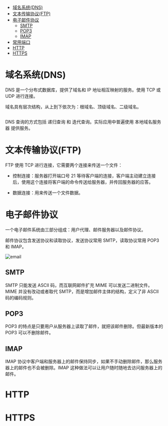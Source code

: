 <!-- GFM-TOC -->
* [域名系统(DNS)](#域名系统(DNS))
* [文本传输协议(FTP)](#文本传输协议(FTP))
* [电子邮件协议](#电子邮件协议)
    * [SMTP](#SMTP)
    * [POP3](#POP3)
    * [IMAP](#IMAP)
* [常用端口](#常用端口)
* [HTTP](#HTTP)
* [HTTPS](#HTTPS)
<!-- GFM-TOC -->

# 域名系统(DNS)

DNS 是一个分布式数据库，提供了域名和 IP 地址相互映射的服务。使用 TCP 或 UDP 进行连接。

域名具有层次结构，从上到下依次为：根域名、顶级域名、二级域名。

![]()

DNS 查询的方式包括 递归查询 和 迭代查询。实际应用中普遍使用 本地域名服务器 提供服务。


# 文本传输协议(FTP)

FTP 使用 TCP 进行连接，它需要两个连接来传送一个文件：

* 控制连接：服务器打开端口号 21 等待客户端的连接，客户端主动建立连接后，使用这个连接将客户端的命令传送给服务器，并传回服务器的应答。

* 数据连接：用来传送一个文件数据。

# 电子邮件协议

一个电子邮件系统由三部分组成：用户代理、邮件服务器以及邮件协议。

邮件协议包含发送协议和读取协议，发送协议常用 SMTP，读取协议常用 POP3 和 IMAP。

![email]()

## SMTP

SMTP 只能发送 ASCII 码，而互联网邮件扩充 MIME 可以发送二进制文件。MIME 并没有改动或者取代 SMTP，而是增加邮件主体的结构，定义了非 ASCII 码的编码规则。

## POP3

POP3 的特点是只要用户从服务器上读取了邮件，就把该邮件删除。但最新版本的 POP3 可以不删除邮件。

## IMAP

IMAP 协议中客户端和服务器上的邮件保持同步，如果不手动删除邮件，那么服务器上的邮件也不会被删除。IMAP 这种做法可以让用户随时随地去访问服务器上的邮件。

# HTTP

# HTTPS
